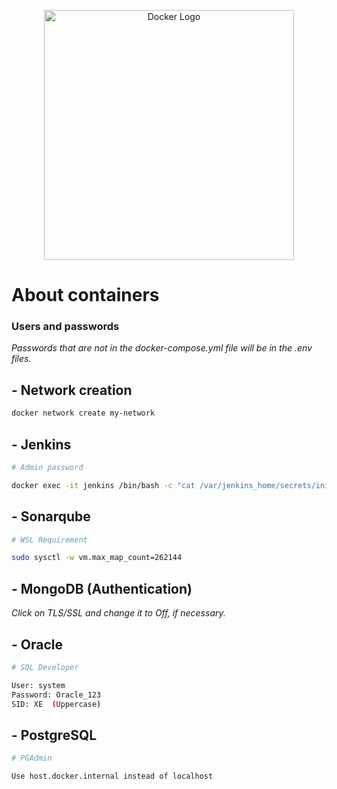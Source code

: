 <p align="center">
  <img src="https://i.imgur.com/z6SRxKv.jpg" width="400" alt="Docker Logo" />
</p>

# About  containers

### Users and passwords

<em>Passwords that are not in the docker-compose.yml file will be in the .env files.</em>

## - Network creation

```bash
docker network create my-network
```

## - Jenkins

```bash
# Admin password

docker exec -it jenkins /bin/bash -c "cat /var/jenkins_home/secrets/initialAdminPassword"
```

## - Sonarqube

```bash
# WSL Requirement

sudo sysctl -w vm.max_map_count=262144
```

## - MongoDB (Authentication)

<em>Click on TLS/SSL and change it to Off, if necessary.</em>


## - Oracle

```bash
# SQL Developer

User: system
Password: Oracle_123
SID: XE  (Uppercase)
```

## - PostgreSQL

```bash
# PGAdmin

Use host.docker.internal instead of localhost
```
